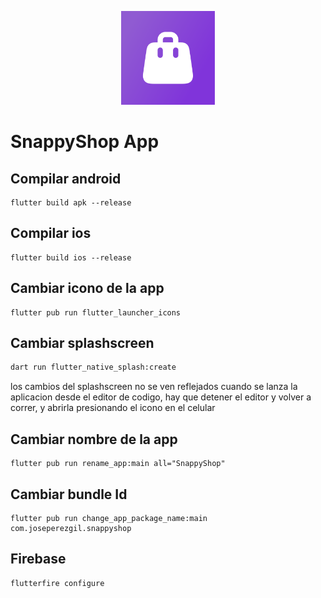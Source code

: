 <p align="center">
<img src="assets/app/icon.png" width="150"  alt="logo">
</p>

# SnappyShop App

## Compilar android

    flutter build apk --release

## Compilar ios

    flutter build ios --release

## Cambiar icono de la app

    flutter pub run flutter_launcher_icons

## Cambiar splashscreen

```bash
dart run flutter_native_splash:create
```

los cambios del splashscreen no se ven reflejados cuando se lanza la aplicacion desde el editor de codigo, hay que detener el editor y volver a correr, y abrirla presionando el icono en el celular

## Cambiar nombre de la app

    flutter pub run rename_app:main all="SnappyShop"

## Cambiar bundle Id

    flutter pub run change_app_package_name:main com.joseperezgil.snappyshop

## Firebase

    flutterfire configure
